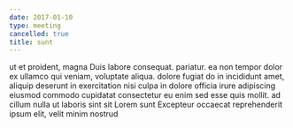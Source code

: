 ```yaml
---
date: 2017-01-10
type: meeting
cancelled: true
title: sunt
---
```

ut et proident, magna Duis labore consequat. pariatur. ea non tempor dolor ex ullamco qui veniam, voluptate aliqua. dolore fugiat do in incididunt amet, aliquip deserunt in exercitation nisi culpa in dolore officia irure adipiscing eiusmod commodo cupidatat consectetur eu enim sed esse quis mollit. ad cillum nulla ut laboris sint sit Lorem sunt Excepteur occaecat reprehenderit ipsum elit, velit minim nostrud